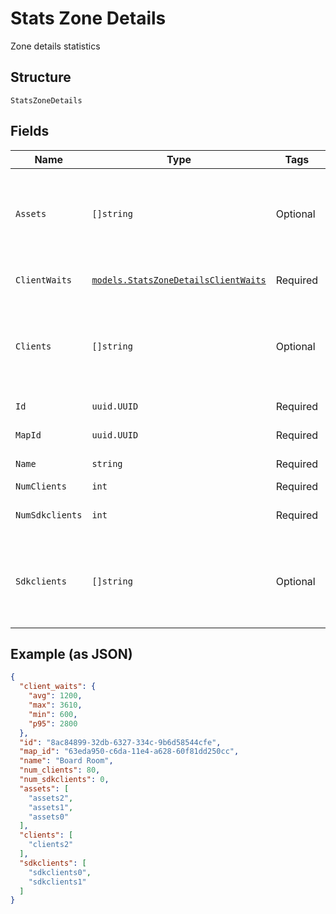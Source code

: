 
# Stats Zone Details

Zone details statistics

## Structure

`StatsZoneDetails`

## Fields

| Name | Type | Tags | Description |
|  --- | --- | --- | --- |
| `Assets` | `[]string` | Optional | list of ble assets currently in the zone and when they entered |
| `ClientWaits` | [`models.StatsZoneDetailsClientWaits`](../../doc/models/stats-zone-details-client-waits.md) | Required | client wait time right now |
| `Clients` | `[]string` | Optional | list of clients currently in the zone and when they entered |
| `Id` | `uuid.UUID` | Required | id of the zone |
| `MapId` | `uuid.UUID` | Required | map_id of the zone |
| `Name` | `string` | Required | name of the zone |
| `NumClients` | `int` | Required | - |
| `NumSdkclients` | `int` | Required | sdkclient wait time right now |
| `Sdkclients` | `[]string` | Optional | list of sdkclients currently in the zone and when they entered |

## Example (as JSON)

```json
{
  "client_waits": {
    "avg": 1200,
    "max": 3610,
    "min": 600,
    "p95": 2800
  },
  "id": "8ac84899-32db-6327-334c-9b6d58544cfe",
  "map_id": "63eda950-c6da-11e4-a628-60f81dd250cc",
  "name": "Board Room",
  "num_clients": 80,
  "num_sdkclients": 0,
  "assets": [
    "assets2",
    "assets1",
    "assets0"
  ],
  "clients": [
    "clients2"
  ],
  "sdkclients": [
    "sdkclients0",
    "sdkclients1"
  ]
}
```

